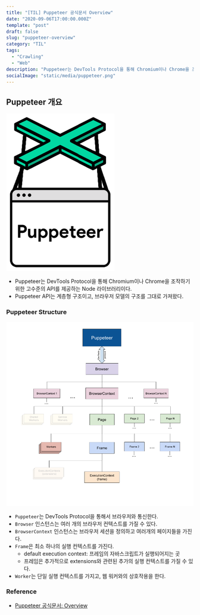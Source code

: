 ```yaml
---
title: "[TIL] Puppeteer 공식문서 Overview"
date: "2020-09-06T17:00:00.000Z"
template: "post"
draft: false
slug: "puppeteer-overview"
category: "TIL"
tags:
  - "Crawling"
  - "Web"
description: "Puppeteer는 DevTools Protocol을 통해 Chromium이나 Chrome을 조작하기위한 고수준의 API를 제공하는 Node 라이브러리이다."
socialImage: "static/media/puppeteer.png"
---
```


## Puppeteer 개요

![puppeteer.png](/media/puppeteer.png)

- Puppeteer는 DevTools Protocol을 통해 Chromium이나 Chrome을 조작하기위한 고수준의 API를 제공하는 Node 라이브러리이다.
- Puppeteer API는 계층형 구조이고, 브라우저 모델의 구조를 그대로 가져왔다.

### Puppeteer Structure

![puppeteer_structure.png](/media/puppeteer_structure.png)

- `Puppeteer`는 DevTools Protocol을 통해서 브라우저와 통신한다.
- `Browser` 인스턴스는 여러 개의 브라우저 컨텍스트를 가질 수 있다.
- `BrowserContext` 인스턴스는 브라우저 세션을 정의하고 여러개의 페이지들을 가진다.
- `Frame`은 최소 하나의 실행 컨텍스트를 가진다.
  - default execution context: 프레임의 자바스크립트가 실행되어지는 곳
  - 프레임은 추가적으로 extensions와 관련된 추가의 실행 컨텍스트를 가질 수 있다.
- `Worker`는 단일 실행 컨텍스트를 가지고, 웹 워커와의 상호작용을 한다.

### Reference

- [Puppeteer 공식문서: Overview](https://pptr.dev/#?product=Puppeteer&version=v5.2.1&show=api-overview)
